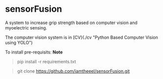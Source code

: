 # sensorFusion
A system to increase grip strength based on computer vision and myoelectric sensing.

The computer vision system is in [CV}(./cv "Python Based Computer Vision using YOLO")

To install pre-requisits: **Note**<br>
> pip install -r requirements.txt

> git clone https://github.com/iamtheeel/sensorFusion.git
